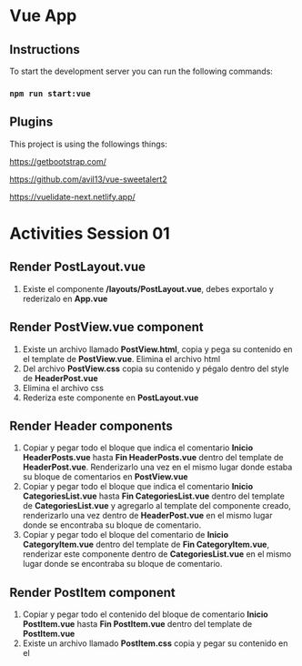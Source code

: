 # Vue App

## Instructions

To start the development server you can run the following commands:

### `npm run start:vue`

## Plugins

This project is using the followings things:

https://getbootstrap.com/

https://github.com/avil13/vue-sweetalert2

https://vuelidate-next.netlify.app/

# Activities Session 01

## Render PostLayout.vue

1. Existe el componente **/layouts/PostLayout.vue**, debes exportalo y rederizalo en **App.vue**

## Render PostView.vue component

1. Existe un archivo llamado **PostView.html**, copia y pega su contenido en el template de **PostView.vue**. Elimina el archivo html
2. Del archivo **PostView.css** copia su contenido y pégalo dentro del style de **HeaderPost.vue**
3. Elimina el archivo css
4. Rederiza este componente en **PostLayout.vue**

## Render Header components

1. Copiar y pegar todo el bloque que indica el comentario **Inicio HeaderPosts.vue** hasta **Fin HeaderPosts.vue** dentro del template de **HeaderPost.vue**. Renderizarlo una vez en el mismo lugar donde estaba su bloque de comentarios en **PostView.vue**
2. Copiar y pegar todo el bloque que indica el comentario **Inicio CategoriesList.vue** hasta **Fin CategoriesList.vue** dentro del template de **CategoriesList.vue** y agregarlo al template del componente creado, renderizarlo una vez dentro de **HeaderPost.vue** en el mismo lugar donde se encontraba su bloque de comentario.
3. Copiar y pegar todo el bloque del comentario de **Inicio CategoryItem.vue** dentro del template de **Fin CategoryItem.vue**, renderizar este componente dentro de **CategoriesList.vue** en el mismo lugar donde se encontraba su bloque de comentario.

## Render PostItem component

1. Copiar y pegar todo el contenido del bloque de comentario **Inicio PostItem.vue** hasta **Fin PostItem.vue** dentro del template de **PostItem.vue**
2. Existe un archivo llamado **PostItem.css** copia y pegar su contenido en el **<style>** del componente creado en el punto anterior.
3. Renderizarlo una vez en el mismo lugar donde se encontraba su bloque de código.
# Activities Session 02

**Nota:** En estas actividades encontrarás archivos nuevos (**PostForm.vue**, **PostDetailView.vue**, **CommentItem.vue**, **NewComment.vue** y **CommentList.vue**), copia todo su contenido en tu proyecto (revisa que lo copies en el mismo path) y realiza la actividad indicada.

## Add created hook

1. Añade el hook **created()** en los componentes que indica

## Add unmounted hook

1. Añade el hook **unmounted()** en el componente que indica

## Render components

1. Renderiza el componente que indica cada comentario

## Add v-for directive

1. Añade la directiva **v-for** en cada componente que indican los comentarios
2. Has uso del key
# Activities Session 03

## Create computed properties

1. **PostView**: Añade un **v-if** usando una propiedad computada (creala) en el **alert-warning** para mostrarlo cuando el array este vacio.
2. **CommentList**: Añade un **v-show** usando una propiedad computada (creala) en el **alert-warning** para mostrarlo cuando el array este vacio y añade otro **v-show** en el **<CommentItem>** para mostrarlo cuando no sea vacio

## Adding click events

1. **NewComment**: Añade un evento click  en el **botón Add** y crea un método llamado **addComment()** que lo escuche
2. **PostItem**:
     - Añade un evento click en la etiqueta **div** que tiene las clases **card-img-overlay mt-3 ms-3 card-img** y crea un método llamado **goToPostDetail(id)** que reciba un id de parámetro
     - Añade un evento click en el elemento **i** que tiene las clases **fa-solid fa-pen pe-3** y crea un método llamado **editPost()**
     - Añade un evento click en el elemento **i**  que tiene las clases **fa-solid fa-trash** y crea un método llamado **deletePost()**
4. **CategoryItem**: Añade un evento click en el **button** y crea un método llamado **selectCategory(id)** que reciba un id de parámetro

## Adding data binding

1. **CategoryItem**: Has uso de **Class binding** en el elemento **button** para añadir de clase **active**, déjala por defecto en false por ahora.
2. **NewComment**: Has uso de **Class binding** en el elemento **input** para añadir de clase **is-invalid**, déjala por defecto en false por ahora.
3. **HeaderPost**: Crea una varibale que guarde el contenido del **h6** y otra para el **h1**, y has uso de **Text interpolation** para mostrar cada variable.
4. **PostForm**: Usa **Text interpolation** para mostrar la variable **action** en el **h5**, Nota: deja el string **"Post"** al final como estático.

## Render PostForm component

1. Renderiza **PostForm** al final del template de **HeaderPost**.
2. Al hacer click en el ícono del lápiz del HeaderPost component debe mostrarse el modal.
